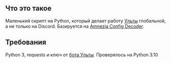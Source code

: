 ## Что это такое
Маленький скрипт на Python, который делает работу [Ульты](https://t.me/ultarussia) глобальной, а не только на Discord. Базируется на [Amnezia Config Decoder](https://github.com/andr13/amnezia-config-decoder).
## Требования
Python 3, requests и ключ от [бота Ульты](https://t.me/ulta_download_bot).
Проверялось на Python 3.10
